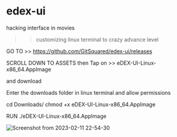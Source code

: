 # edex-ui
hacking interface in movies
>> customizing linux terminal to crazy advance level

GO TO >>
https://github.com/GitSquared/edex-ui/releases

SCROLL DOWN TO ASSETS then
Tap on >>
eDEX-UI-Linux-x86_64.AppImage  

and download

Enter the downloads folder in linux terminal and allow permissions

cd Downloads/
chmod +x  eDEX-UI-Linux-x86_64.AppImage 

RUN 
./eDEX-UI-Linux-x86_64.AppImage 

![Screenshot from 2023-02-11 22-54-30](https://user-images.githubusercontent.com/70329325/218271856-919f096a-f195-4f2d-8349-8f4920ad4dbd.png)
